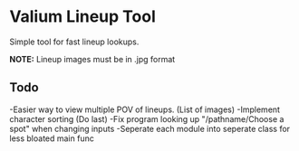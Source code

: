 # Valium Lineup Tool
Simple tool for fast lineup lookups. 

**NOTE:** Lineup images must be in .jpg format

## Todo
-Easier way to view multiple POV of lineups. (List of images)
-Implement character sorting (Do last)
-Fix program looking up "/pathname/Choose a spot" when changing inputs
-Seperate each module into seperate class for less bloated main func
